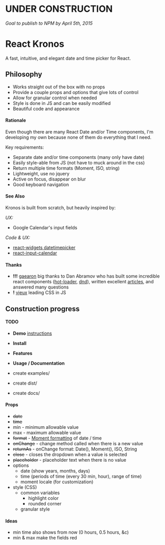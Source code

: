 # UNDER CONSTRUCTION 
*Goal to publish to NPM by April 5th, 2015*

React Kronos
============

A fast, intuitive, and elegant date and time picker for React.

## Philosophy

- Works straight out of the box with no props
- Provide a couple props and options that give lots of control
- Allow for granular control when needed
- Style is done in JS and can be easily modified
- Beautiful code and appearance

#### Rationale

Even though there are many React Date and/or Time components, I'm developing my own because none of them do everything that I need.

Key requirements:
- Separate date and/or time components (many only have date)
- Easily style-able from JS (not have to muck around in the css)
- Return multiple time formats (Moment, ISO, string)
- Lightweight, use no jquery
- Active on focus, disappear on blur
- Good keyboard navigation

#### See Also

Kronos is built from scratch, but heavily inspired by:

*UX:*
* Google Calendar's input fields

*Code & UX:*
* [react-widgets datetimepicker](http://jquense.github.io/react-widgets/docs/#/datetime-picker)
* [react-input-calendar](https://github.com/Rudeg/react-input-calendar)

#### Thanks

- **!!!** [gaearon](https://github.com/gaearon) big thanks to Dan Abramov who has built some incredible react components ([hot-loader](https://github.com/gaearon/react-hot-loader), [dnd](https://github.com/gaearon/react-dnd)), written excellent [articles](https://medium.com/@dan_abramov), and answered many questions 
- **!** [vjeux](https://github.com/vjeux) leading CSS in JS

## Construction progress

#### TODO
* **Demo** [instructions](https://help.github.com/categories/github-pages-basics/)
* **Install**
* **Features**
* **Usage / Documentation**

* create examples/
* create dist/
* create docs/

#### Props

* ~~date~~
* ~~time~~
* min - minimum allowable value
* max - maximum allowable value
*  ~~format~~ - [Moment formatting](http://momentjs.com/docs/#/parsing/string-format/) of date / time
* ~~onChange~~ - change method called when there is a new value
* ~~returnAs~~ - onChange format: Date(), Moment(), ISO, String
* ~~close~~ - closes the dropdown when a value is selected
* ~~placeholder~~ - placeholder text when there is no value
* options
  - date (show years, months, days)
  - time (periods of time (every 30 min, hour), range of time)
  - moment locale (for customization)
* style (CSS)
  - common variables
  	+ highlight color
  	+ rounded corner
  - granular style

#### Ideas

* min time also shows from now (0 hours, 0.5 hours, &c)
* min & max make the fields red
